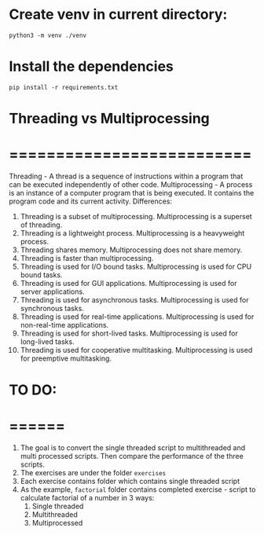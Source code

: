 # Create venv in current directory:
`python3 -m venv ./venv`

# Install the dependencies
`pip install -r requirements.txt`

# Threading vs Multiprocessing
# ==========================
Threading - A thread is a sequence of instructions within a program that can be executed independently of other code.
Multiprocessing - A process is an instance of a computer program that is being executed. It contains the program code and its current activity.
Differences:
1. Threading is a subset of multiprocessing. Multiprocessing is a superset of threading.
2. Threading is a lightweight process. Multiprocessing is a heavyweight process.
3. Threading shares memory. Multiprocessing does not share memory.
4. Threading is faster than multiprocessing.
5. Threading is used for I/O bound tasks. Multiprocessing is used for CPU bound tasks.
6. Threading is used for GUI applications. Multiprocessing is used for server applications.
7. Threading is used for asynchronous tasks. Multiprocessing is used for synchronous tasks.
8. Threading is used for real-time applications. Multiprocessing is used for non-real-time applications.
9. Threading is used for short-lived tasks. Multiprocessing is used for long-lived tasks.
10. Threading is used for cooperative multitasking. Multiprocessing is used for preemptive multitasking.


# TO DO:
# ======
1. The goal is to convert the single threaded script to multithreaded and multi processed scripts. Then compare the performance of the three scripts.
2. The exercises are under the folder `exercises`
3. Each exercise contains folder which contains single threaded script
4. As the example, `factorial` folder contains completed exercise - script to calculate factorial of a number in 3 ways:
    1. Single threaded
    2. Multithreaded
    3. Multiprocessed
